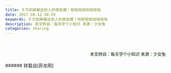 ```yaml
---
title: 千万别屏蔽这些人的朋友圈！哈哈哈哈哈哈哈哈
date: 2017-10-12 10:29
keywords: 千万别屏蔽这些人的朋友圈！哈哈哈哈哈哈哈哈
description: 本文转自：每天学个小知识 来源：少女兔
categories: sharing
---
```

<td class="t_f" id="postmessage_925166">

<br/>
<br/>
<div align="center"><font style="color:rgb(62, 62, 62)"><font face="&amp;quot;"><font style="font-size:16px"><img alt="" border="0" class="zoom" data-cf-modified-8c2cb0f25271314c1b74cbe5-="" file="https://mmbiz.qpic.cn/mmbiz_jpg/iaJ2Y8kZ6cicVGsaAZkwDJib11ZzJHBoH5ib85XpTCF4hR7GycPQ3gTh3krSBdKYoOiaxcjegjDXwfwYsiaibRtl7urcQ/640?wx_fmt=jpeg" id="aimg_Mpap3" lazyloadthumb="1" onclick="" onmouseover="" src="https://mmbiz.qpic.cn/mmbiz_jpg/iaJ2Y8kZ6cicVGsaAZkwDJib11ZzJHBoH5ib85XpTCF4hR7GycPQ3gTh3krSBdKYoOiaxcjegjDXwfwYsiaibRtl7urcQ/640?wx_fmt=jpeg"/></font></font></font></div><div align="center"><font style="color:rgb(62, 62, 62)"><font face="&amp;quot;"><font style="font-size:16px"><img alt="" border="0" class="zoom" data-cf-modified-8c2cb0f25271314c1b74cbe5-="" file="https://mmbiz.qpic.cn/mmbiz_jpg/iaJ2Y8kZ6cicVGsaAZkwDJib11ZzJHBoH5ibZquH4JS7OvfqlEiaEia2gkdOaQCJTxK4VhPpvBDmPdlfvwaLxyK7ESqw/640?wx_fmt=jpeg" id="aimg_DQcAM" lazyloadthumb="1" onclick="" onmouseover="" src="https://mmbiz.qpic.cn/mmbiz_jpg/iaJ2Y8kZ6cicVGsaAZkwDJib11ZzJHBoH5ibZquH4JS7OvfqlEiaEia2gkdOaQCJTxK4VhPpvBDmPdlfvwaLxyK7ESqw/640?wx_fmt=jpeg"/></font></font></font></div><div align="center"><font style="color:rgb(62, 62, 62)"><font face="&amp;quot;"><font style="font-size:16px"><img alt="" border="0" class="zoom" data-cf-modified-8c2cb0f25271314c1b74cbe5-="" file="https://mmbiz.qpic.cn/mmbiz_jpg/iaJ2Y8kZ6cicVGsaAZkwDJib11ZzJHBoH5ibrHoBkib094KWFBwp019CAWkEygeaLMgNJeN15icK9ZwkRicgibfOJ8qkBw/640?wx_fmt=jpeg" id="aimg_JIizD" lazyloadthumb="1" onclick="" onmouseover="" src="https://mmbiz.qpic.cn/mmbiz_jpg/iaJ2Y8kZ6cicVGsaAZkwDJib11ZzJHBoH5ibrHoBkib094KWFBwp019CAWkEygeaLMgNJeN15icK9ZwkRicgibfOJ8qkBw/640?wx_fmt=jpeg"/></font></font></font></div><div align="center"><font style="color:rgb(62, 62, 62)"><font face="&amp;quot;"><font style="font-size:16px"><img alt="" border="0" class="zoom" data-cf-modified-8c2cb0f25271314c1b74cbe5-="" file="https://mmbiz.qpic.cn/mmbiz_jpg/iaJ2Y8kZ6cicVGsaAZkwDJib11ZzJHBoH5ibrv4OBwvkewxFu0OQCroCk3XJWtlc58gouX8SerhicqdSiauISIq1bQ5w/640?wx_fmt=jpeg" id="aimg_Zk9IF" lazyloadthumb="1" onclick="" onmouseover="" src="https://mmbiz.qpic.cn/mmbiz_jpg/iaJ2Y8kZ6cicVGsaAZkwDJib11ZzJHBoH5ibrv4OBwvkewxFu0OQCroCk3XJWtlc58gouX8SerhicqdSiauISIq1bQ5w/640?wx_fmt=jpeg"/></font></font></font></div><div align="center"><font style="color:rgb(62, 62, 62)"><font face="&amp;quot;"><font style="font-size:16px"><img alt="" border="0" class="zoom" data-cf-modified-8c2cb0f25271314c1b74cbe5-="" file="https://mmbiz.qpic.cn/mmbiz_jpg/iaJ2Y8kZ6cicVGsaAZkwDJib11ZzJHBoH5ibvLpdmjrnVL7Axs4f2eLLhbVdRlyFqtCxic3bE3CeibuXTHuLGHqrEpFQ/640?wx_fmt=jpeg" id="aimg_YB830" lazyloadthumb="1" onclick="" onmouseover="" src="https://mmbiz.qpic.cn/mmbiz_jpg/iaJ2Y8kZ6cicVGsaAZkwDJib11ZzJHBoH5ibvLpdmjrnVL7Axs4f2eLLhbVdRlyFqtCxic3bE3CeibuXTHuLGHqrEpFQ/640?wx_fmt=jpeg"/></font></font></font></div><div align="center"><font style="color:rgb(62, 62, 62)"><font face="&amp;quot;"><font style="font-size:16px"><img alt="" border="0" class="zoom" data-cf-modified-8c2cb0f25271314c1b74cbe5-="" file="https://mmbiz.qpic.cn/mmbiz_jpg/iaJ2Y8kZ6cicVGsaAZkwDJib11ZzJHBoH5ibiaicbNHticmLVQMjkeWlaUE7pOUceTbugUqibxQnItyicDTYLFXiaBNnPUSw/640?wx_fmt=jpeg" id="aimg_p0wHG" lazyloadthumb="1" onclick="" onmouseover="" src="https://mmbiz.qpic.cn/mmbiz_jpg/iaJ2Y8kZ6cicVGsaAZkwDJib11ZzJHBoH5ibiaicbNHticmLVQMjkeWlaUE7pOUceTbugUqibxQnItyicDTYLFXiaBNnPUSw/640?wx_fmt=jpeg"/></font></font></font></div><div align="center"><font style="color:rgb(62, 62, 62)"><font face="&amp;quot;"><font style="font-size:16px"><img alt="" border="0" class="zoom" data-cf-modified-8c2cb0f25271314c1b74cbe5-="" file="https://mmbiz.qpic.cn/mmbiz_jpg/iaJ2Y8kZ6cicVGsaAZkwDJib11ZzJHBoH5ibfK2Rf2AGVIWBCk84gGH7liaWtS7MVbYeCHYAee9kAiafPo7Buzibg3JiaQ/640?wx_fmt=jpeg" id="aimg_C2u93" lazyloadthumb="1" onclick="" onmouseover="" src="https://mmbiz.qpic.cn/mmbiz_jpg/iaJ2Y8kZ6cicVGsaAZkwDJib11ZzJHBoH5ibfK2Rf2AGVIWBCk84gGH7liaWtS7MVbYeCHYAee9kAiafPo7Buzibg3JiaQ/640?wx_fmt=jpeg"/></font></font></font></div><div align="center"><font style="color:rgb(62, 62, 62)"><font face="&amp;quot;"><font style="font-size:16px"><img alt="" border="0" class="zoom" data-cf-modified-8c2cb0f25271314c1b74cbe5-="" file="https://mmbiz.qpic.cn/mmbiz_jpg/iaJ2Y8kZ6cicVGsaAZkwDJib11ZzJHBoH5iba1wnzu0Kd1oQCbFsaf3CBdRenl7qfRxCA5YEJV0fnl8dmcFAcWKicjA/640?wx_fmt=jpeg" id="aimg_U1gg3" lazyloadthumb="1" onclick="" onmouseover="" src="https://mmbiz.qpic.cn/mmbiz_jpg/iaJ2Y8kZ6cicVGsaAZkwDJib11ZzJHBoH5iba1wnzu0Kd1oQCbFsaf3CBdRenl7qfRxCA5YEJV0fnl8dmcFAcWKicjA/640?wx_fmt=jpeg"/></font></font></font></div><div align="center"><font style="color:rgb(62, 62, 62)"><font face="&amp;quot;"><font style="font-size:16px"><img alt="" border="0" class="zoom" data-cf-modified-8c2cb0f25271314c1b74cbe5-="" file="https://mmbiz.qpic.cn/mmbiz_jpg/iaJ2Y8kZ6cicVGsaAZkwDJib11ZzJHBoH5ibnmjbzqjOiccCPVH6pELPXHLGjhkenKW4uKoKqSfl1cvnIY5DL8eBcdw/640?wx_fmt=jpeg" id="aimg_jwSKd" lazyloadthumb="1" onclick="" onmouseover="" src="https://mmbiz.qpic.cn/mmbiz_jpg/iaJ2Y8kZ6cicVGsaAZkwDJib11ZzJHBoH5ibnmjbzqjOiccCPVH6pELPXHLGjhkenKW4uKoKqSfl1cvnIY5DL8eBcdw/640?wx_fmt=jpeg"/></font></font></font></div><div align="center"><font style="color:rgb(62, 62, 62)"><font face="&amp;quot;"><font style="font-size:16px"><img alt="" border="0" class="zoom" data-cf-modified-8c2cb0f25271314c1b74cbe5-="" file="https://mmbiz.qpic.cn/mmbiz_jpg/iaJ2Y8kZ6cicVGsaAZkwDJib11ZzJHBoH5ibsA6UK2oXMJHgbicGVUlZPhKCdMZjxJKCfXQsDzhoogicTlgMBc9d2CoQ/640?wx_fmt=jpeg" id="aimg_wl1ru" lazyloadthumb="1" onclick="" onmouseover="" src="https://mmbiz.qpic.cn/mmbiz_jpg/iaJ2Y8kZ6cicVGsaAZkwDJib11ZzJHBoH5ibsA6UK2oXMJHgbicGVUlZPhKCdMZjxJKCfXQsDzhoogicTlgMBc9d2CoQ/640?wx_fmt=jpeg"/></font></font></font></div><div align="center"><font style="color:rgb(62, 62, 62)"><font face="&amp;quot;"><font style="font-size:16px"><img alt="" border="0" class="zoom" data-cf-modified-8c2cb0f25271314c1b74cbe5-="" file="https://mmbiz.qpic.cn/mmbiz_jpg/iaJ2Y8kZ6cicVGsaAZkwDJib11ZzJHBoH5ib9SJ5lINoCQlLS9aicBjfrHatibIVdEXnnEB6fhxTWdXo2n5hxc4ic6PGQ/640?wx_fmt=jpeg" id="aimg_l1Xwx" lazyloadthumb="1" onclick="" onmouseover="" src="https://mmbiz.qpic.cn/mmbiz_jpg/iaJ2Y8kZ6cicVGsaAZkwDJib11ZzJHBoH5ib9SJ5lINoCQlLS9aicBjfrHatibIVdEXnnEB6fhxTWdXo2n5hxc4ic6PGQ/640?wx_fmt=jpeg"/></font></font></font></div><div align="center"><font style="color:rgb(62, 62, 62)"><font face="&amp;quot;"><font style="font-size:16px"><img alt="" border="0" class="zoom" data-cf-modified-8c2cb0f25271314c1b74cbe5-="" file="https://mmbiz.qpic.cn/mmbiz_jpg/iaJ2Y8kZ6cicVGsaAZkwDJib11ZzJHBoH5ibcxVUGKeMI0fAnhd7TpAiawDINGM4SYAhXiagwkZrGq1sCE2ia6mY77qOA/640?wx_fmt=jpeg" id="aimg_XCY0e" lazyloadthumb="1" onclick="" onmouseover="" src="https://mmbiz.qpic.cn/mmbiz_jpg/iaJ2Y8kZ6cicVGsaAZkwDJib11ZzJHBoH5ibcxVUGKeMI0fAnhd7TpAiawDINGM4SYAhXiagwkZrGq1sCE2ia6mY77qOA/640?wx_fmt=jpeg"/></font></font></font></div><div align="center"><font style="color:rgb(62, 62, 62)"><font face="&amp;quot;"><font style="font-size:16px"><img alt="" border="0" class="zoom" data-cf-modified-8c2cb0f25271314c1b74cbe5-="" file="https://mmbiz.qpic.cn/mmbiz_jpg/iaJ2Y8kZ6cicVGsaAZkwDJib11ZzJHBoH5ibTqmj8qagevXDgnycbsyIH2m70dlKrCOSpaRNejm3S3hTxkV1gIBqKw/640?wx_fmt=jpeg" id="aimg_seDn0" lazyloadthumb="1" onclick="" onmouseover="" src="https://mmbiz.qpic.cn/mmbiz_jpg/iaJ2Y8kZ6cicVGsaAZkwDJib11ZzJHBoH5ibTqmj8qagevXDgnycbsyIH2m70dlKrCOSpaRNejm3S3hTxkV1gIBqKw/640?wx_fmt=jpeg"/></font></font></font></div><div align="center"><font style="color:rgb(62, 62, 62)"><font face="&amp;quot;"><font style="font-size:16px"><img alt="" border="0" class="zoom" data-cf-modified-8c2cb0f25271314c1b74cbe5-="" file="https://mmbiz.qpic.cn/mmbiz_jpg/iaJ2Y8kZ6cicVGsaAZkwDJib11ZzJHBoH5ibXXxvFDL1eFpicg2EGLnOkswuoFA9oBwsB77ZO6RoByBCoNuYCMfBb5A/640?wx_fmt=jpeg" id="aimg_HjeAx" lazyloadthumb="1" onclick="" onmouseover="" src="https://mmbiz.qpic.cn/mmbiz_jpg/iaJ2Y8kZ6cicVGsaAZkwDJib11ZzJHBoH5ibXXxvFDL1eFpicg2EGLnOkswuoFA9oBwsB77ZO6RoByBCoNuYCMfBb5A/640?wx_fmt=jpeg"/></font></font></font></div><div align="center"><font style="color:rgb(62, 62, 62)"><font face="&amp;quot;"><font style="font-size:16px"><img alt="" border="0" class="zoom" data-cf-modified-8c2cb0f25271314c1b74cbe5-="" file="https://mmbiz.qpic.cn/mmbiz_jpg/iaJ2Y8kZ6cicVGsaAZkwDJib11ZzJHBoH5ibSCsd6ddiclfgeiaU4d1dVplFqtKXpflpVwKzibYnYZeBATJKwANsic4Qiaw/640?wx_fmt=jpeg" id="aimg_E1Xmb" lazyloadthumb="1" onclick="" onmouseover="" src="https://mmbiz.qpic.cn/mmbiz_jpg/iaJ2Y8kZ6cicVGsaAZkwDJib11ZzJHBoH5ibSCsd6ddiclfgeiaU4d1dVplFqtKXpflpVwKzibYnYZeBATJKwANsic4Qiaw/640?wx_fmt=jpeg"/></font></font></font></div><div align="center"><font style="color:rgb(62, 62, 62)"><font face="&amp;quot;"><font style="font-size:16px"><img alt="" border="0" class="zoom" data-cf-modified-8c2cb0f25271314c1b74cbe5-="" file="https://mmbiz.qpic.cn/mmbiz_jpg/iaJ2Y8kZ6cicVGsaAZkwDJib11ZzJHBoH5ibNuicL0rNgDR71m3TfqFbmq0Vp1H0vbGF1WLTUf5XWgKqYySLRo2pMQA/640?wx_fmt=jpeg" id="aimg_saUA2" lazyloadthumb="1" onclick="" onmouseover="" src="https://mmbiz.qpic.cn/mmbiz_jpg/iaJ2Y8kZ6cicVGsaAZkwDJib11ZzJHBoH5ibNuicL0rNgDR71m3TfqFbmq0Vp1H0vbGF1WLTUf5XWgKqYySLRo2pMQA/640?wx_fmt=jpeg"/></font></font></font></div><div align="center"><font style="color:rgb(62, 62, 62)"><font face="&amp;quot;"><font style="font-size:16px"><img alt="" border="0" class="zoom" data-cf-modified-8c2cb0f25271314c1b74cbe5-="" file="https://mmbiz.qpic.cn/mmbiz_jpg/iaJ2Y8kZ6cicVGsaAZkwDJib11ZzJHBoH5ibBbUgkxceqUuoNA56Swnw05cpOVc6GgOrX0pcQDE7Un9FCc8Y3ibLmicw/640?wx_fmt=jpeg" id="aimg_h38hj" lazyloadthumb="1" onclick="" onmouseover="" src="https://mmbiz.qpic.cn/mmbiz_jpg/iaJ2Y8kZ6cicVGsaAZkwDJib11ZzJHBoH5ibBbUgkxceqUuoNA56Swnw05cpOVc6GgOrX0pcQDE7Un9FCc8Y3ibLmicw/640?wx_fmt=jpeg"/></font></font></font></div><div align="center"><div align="right"><font size="2"><font color="#002000">本文转自：每天学个小知识 来源：少女兔</font></font></div></div><br/>
</td>
###### 转载自[菲龙网]